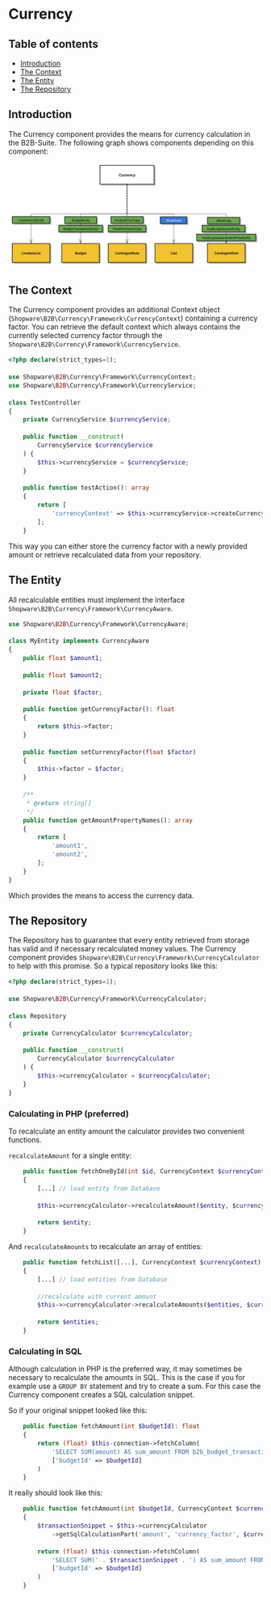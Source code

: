 # Currency

## Table of contents

*   [Introduction](#introduction)
*   [The Context](#the-context)
*   [The Entity](#the-entity)
*   [The Repository](#the-repository)

## Introduction

The Currency component provides the means for currency calculation in the B2B-Suite. The following graph shows components depending on this component:

![image](../../../../../../.gitbook/assets/currency-usage.svg)

## The Context

The Currency component provides an additional Context object (`Shopware\B2B\Currency\Framework\CurrencyContext`) containing a currency factor. 
You can retrieve the default context which always contains the currently selected currency factor through the `Shopware\B2B\Currency\Framework\CurrencyService`.

```php
<?php declare(strict_types=1);

use Shopware\B2B\Currency\Framework\CurrencyContext;
use Shopware\B2B\Currency\Framework\CurrencyService;

class TestController
{
    private CurrencyService $currencyService;

    public function __construct(
        CurrencyService $currencyService
    ) {
        $this->currencyService = $currencyService;
    }

    public function testAction(): array
    {
        return [
            'currencyContext' => $this->currencyService->createCurrencyContext(),
        ];
    }
```

This way you can either store the currency factor with a newly provided amount or retrieve recalculated data from your repository.

## The Entity

All recalculable entities must implement the interface `Shopware\B2B\Currency\Framework\CurrencyAware`.

```php
use Shopware\B2B\Currency\Framework\CurrencyAware;

class MyEntity implements CurrencyAware
{
    public float $amount1;

    public float $amount2;

    private float $factor;

    public function getCurrencyFactor(): float
    {
        return $this->factor;
    }

    public function setCurrencyFactor(float $factor)
    {
        $this->factor = $factor;
    }

    /**
     * @return string[]
     */
    public function getAmountPropertyNames(): array
    {
        return [
            'amount1',
            'amount2',
        ];
    }
}
```

Which provides the means to access the currency data.

## The Repository

The Repository has to guarantee that every entity retrieved from storage has valid and if necessary recalculated money values. 
The Currency component provides `Shopware\B2B\Currency\Framework\CurrencyCalculator` to help with this promise. 
So a typical repository looks like this:

```php
<?php declare(strict_types=1);

use Shopware\B2B\Currency\Framework\CurrencyCalculator;

class Repository
{
    private CurrencyCalculator $currencyCalculator;

    public function __construct(
        CurrencyCalculator $currencyCalculator
    ) {
        $this->currencyCalculator = $currencyCalculator;
    }
}
```

### Calculating in PHP (preferred)

To recalculate an entity amount the calculator provides two convenient functions. 

`recalculateAmount` for a single entity:

```php
    public function fetchOneById(int $id, CurrencyContext $currencyContext): CurrencyAware
    {
        [...] // load entity from Database

        $this->currencyCalculator->recalculateAmount($entity, $currencyContext);

        return $entity;
    }
```

And `recalculateAmounts` to recalculate an array of entities:

```php
    public function fetchList([...], CurrencyContext $currencyContext): array
    {
        [...] // load entities from Database

        //recalculate with current amount
        $this->>currencyCalculator->recalculateAmounts($entities, $currencyContext);

        return $entities;
    }
```


### Calculating in SQL

Although calculation in PHP is the preferred way, it may sometimes be necessary to recalculate the amounts in SQL. 
This is the case if you for example use a `GROUP BY` statement and try to create a sum. 
For this case the Currency component creates a SQL calculation snippet.

So if your original snippet looked like this:

```php
    public function fetchAmount(int $budgetId): float
    {
        return (float) $this-connection->fetchColumn(
            'SELECT SUM(amount) AS sum_amount FROM b2b_budget_transaction WHERE budget_id=:budgetId',
            ['budgetId' => $budgetId]
        )
    }
```

It really should look like this:

```php
    public function fetchAmount(int $budgetId, CurrencyContext $currencyContext): float
    {
        $transactionSnippet = $this->currencyCalculator
            ->getSqlCalculationPart('amount', 'currency_factor', $currencyContext);

        return (float) $this-connection->fetchColumn(
            'SELECT SUM(' . $transactionSnippet . ') AS sum_amount FROM b2b_budget_transaction WHERE budget_id=:budgetId',
            ['budgetId' => $budgetId]
        )
    }
```
